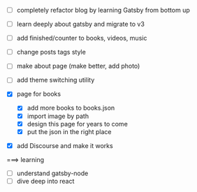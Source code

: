 
- [ ] completely refactor blog by learning Gatsby from bottom up
- [ ] learn deeply about gatsby and migrate to v3

- [ ] add finished/counter to books, videos, music
- [ ] change posts tags style
- [ ] make about page (make better, add photo)
- [ ] add theme switching utility
- [X] page for books
  - [X] add more books to books.json
  - [X] import image by path
  - [X] design this page for years to come
  - [X] put the json in the right place
- [X] add Discourse and make it works

===> learning
- [ ] understand gatsby-node
- [ ] dive deep into react
